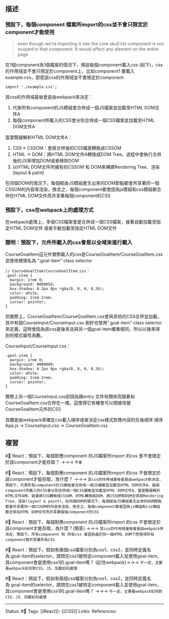 






## 描述



### 預設下，每個component 檔案所import的css並不會只限定於component才能使用



> even though we're importing it into the core skull list component is not scoped to that component. It would affect any element on the entire page

在1個component為1個檔案的情況下，預設每個component載入css (如下)，css 的作用域並不會只限定於component上，比如component1 要載入example.css，那麼該css的作用域並不會限定於component

`import './example.css';`

其css的作用域最後會是由webpack來決定：
1. 代表所有component的JS模組會合併成一個JS檔案並加載至HTML DOM文件A
2. 每個component所載入的CSS會分別合併成一個CSS檔案並加載至HTML DOM文件A


當瀏覽器解析HTML DOM文件A：
1. CSS-> CSSOM：會將合併後的CSS檔案轉換成CSSOM
2. HTML -> DOM：將HTML DOM文件A轉換成DOM Tree，過程中會執行合併後的JS來增加DOM或者移除DOM
3. 以HTML DOM文件所擁有的CSSOM 和 DOM來構建Rendering Tree、渲染(layout & paint)

在同個DOM的情況下，每個經由JS模組產生出來的DOM節點都會共享著同一個CSSOM的內容來渲染，換言之，每個component都會因為js模組和css模組都合併在HTML DOM文件而共享著每個component的CSS



### 預設下，css在webpack上的處理方式
在webpack處理上，多個CSS檔案會是合併成一個CSS檔案，接著自動加載至指定HTML DOM文件 或者手動加載至指定HTML DOM文件



### 證明：預設下，元件所載入的css會是以全域來進行載入

CourseGoalItem這元件實際載入的css是CourseGoalItem/CourseGoalItem.css並使用裡頭名為 ".goal-item" class selector
```
// CourseGoalItem/CourseGoalItem.css：
.goal-item {
  margin: 1rem 0;
  background: #8b005d;
  box-shadow: 0 2px 8px rgba(0, 0, 0, 0.26);
  color: white;
  padding: 1rem 2rem;
  cursor: pointer;
}
```

但實際上，CourseGoalItem/CourseGoalItem.css會與其他的CSS合併並加載，其中有個CourseInput/CourseInput.css 剛好也使用".goal-item" class selector來定義，這時會因為該css是後來且與另一個goal-item權重相同，所以以後來得到的樣式屬性為數。


CourseInput/CourseInput.css：
```
.goal-item {
  margin: 1rem 0;
  background: #000000;
  box-shadow: 0 2px 8px rgba(0, 0, 0, 0.26);
  color: white;
  padding: 1rem 2rem;
  cursor: pointer;
}
```



實際上另一個CourseInput.css卻因為跟entry 文件有關係而跟著和CourseGoalItem.css合併在一塊，這使得它有機會可以間接改變CourseGoalItem元件的CSS




具體是由webpack來確定css載入順序或者決定css樣式對應內容的先後順序
順序
 App.js -> CourseInput.css -> CourseGoalItem.css
## 複習

#🧠 React：預設下，每個對應component 的JS檔案所import 的css 會不會限定於該component才能存取？ ->->-> `不會`
<!--SR:!2023-07-05,191,250-->

#🧠 React：預設下，每個對應component 的JS檔案所import 的css 不會限定於該component才能存取，為什麼？ ->->-> `其css的作用域最後會是由webpack來決定，預設下，代表所有component的JS模組會合併成一個JS檔案並加載至HTML DOM文件A、每個component所載入的CSS會分別合併成一個CSS檔案並加載至HTML DOM文件A，當瀏覽器解析HTML文件A時，就會將CSS轉換成CSSOM、HTML轉換成DOM、將CSSOM和DOM合併成Rendering Tree、渲染(layout & paint)。在同個DOM的情況下，每個經由JS模組產生出來的DOM節點都會共享著同一個CSSOM的內容來渲染，換言之，每個component都會因為js模組和css模組都合併在HTML DOM文件而共享著每個component的CSS`
<!--SR:!2023-07-08,194,250-->

#🧠 React：預設下，每個對應component 的JS檔案所import 的css 不會限定於該component才能存取，為什麼？(簡答) ->->-> `其css的作用域最後會是由webpack來決定，預設下，所有component 和 所有css 會因爲處於同一個HTML DOM下而使得所有component都共享著所有CSS`
<!--SR:!2023-07-03,190,250-->


#🧠 React：預設下，假如有兩個css檔案分別為css1、css2，並同時定義名為.goal-item的selector，請問在css1被特定component載入並使用goal-item，其component會是使用css1的.goal-item嗎？ (記住webpack)->->-> `不一定，主要看webpack如何對CSS、JS、加載如何處理`
<!--SR:!2023-08-21,185,210-->

#🧠 React：預設下，假如有兩個css檔案分別為css1、css2，並同時定義名為.goal-item的selector，請問在css1被特定component載入並使用goal-item，其component會是使用css1的.goal-item嗎？ ->->-> `不一定，主要看webpack如何對CSS、JS、加載如何處理`
<!--SR:!2023-08-24,211,246-->


---
Status: #🌱 
Tags:
[[React]]- [[CSS]]
Links:
References:





